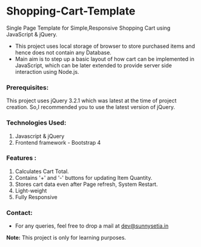 # Shopping-Cart-Template
Single Page Template for Simple,Responsive Shopping Cart using JavaScript & jQuery.

<ul>
<li>This project uses local storage of browser to store purchased items and hence does not contain any Database.</li>
<li>Main aim is to step up a basic layout of how cart can be implemented in JavaScript, which can be later extended
to provide server side interaction using Node.js.</li>
</ul>

<h3>Prerequisites:</h3>

This project uses jQuery 3.2.1 which was latest at the time of project creation.
So,I recommended you to use the latest version of jQuery.

<h3>Technologies Used:</h3>

1. Javascript & jQuery
3. Frontend framework - Bootstrap 4

<h3>Features :</h3>

1. Calculates Cart Total.
2. Contains '+' and '-' buttons for updating Item Quantity.
3. Stores cart data even after Page refresh, System Restart.
4. Light-weight
5. Fully Responsive

<h3>Contact:</h3>

* For any queries, feel free to drop a mail at dev@sunnysetia.in

<b>Note:</b> This project is only for learning purposes. 
